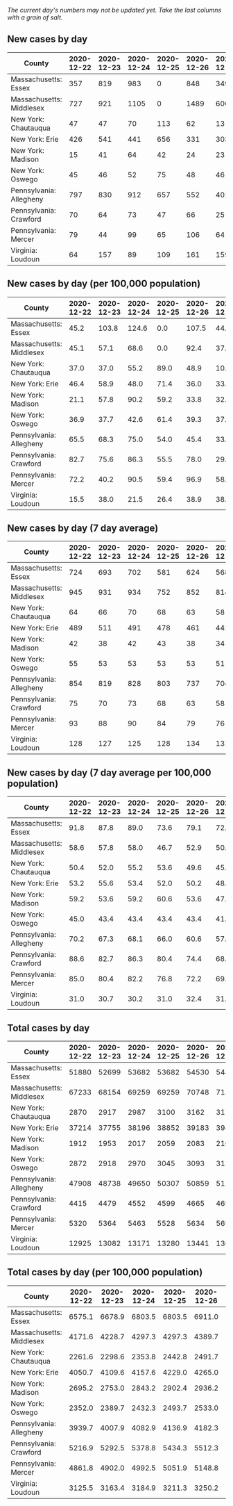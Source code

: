 _The current day's numbers may not be updated yet. Take the last columns with a grain of salt._
## New cases by day

| County | 2020-12-22 | 2020-12-23 | 2020-12-24 | 2020-12-25 | 2020-12-26 | 2020-12-27 | 2020-12-28 |
| --- | --- | --- | --- | --- | --- | --- | --- |
| Massachusetts: Essex | 357 | 819 | 983 | 0 | 848 | 349 | 876 |
| Massachusetts: Middlesex | 727 | 921 | 1105 | 0 | 1489 | 600 | 776 |
| New York: Chautauqua | 47 | 47 | 70 | 113 | 62 | 13 | 86 |
| New York: Erie | 426 | 541 | 441 | 656 | 331 | 303 | 388 |
| New York: Madison | 15 | 41 | 64 | 42 | 24 | 23 | 44 |
| New York: Oswego | 45 | 46 | 52 | 75 | 48 | 46 | 57 |
| Pennsylvania: Allegheny | 797 | 830 | 912 | 657 | 552 | 401 | 193 |
| Pennsylvania: Crawford | 70 | 64 | 73 | 47 | 66 | 25 | 12 |
| Pennsylvania: Mercer | 79 | 44 | 99 | 65 | 106 | 64 | 23 |
| Virginia: Loudoun | 64 | 157 | 89 | 109 | 161 | 159 | 83 |

## New cases by day (per 100,000 population)

| County | 2020-12-22 | 2020-12-23 | 2020-12-24 | 2020-12-25 | 2020-12-26 | 2020-12-27 | 2020-12-28 |
| --- | --- | --- | --- | --- | --- | --- | --- |
| Massachusetts: Essex | 45.2 | 103.8 | 124.6 | 0.0 | 107.5 | 44.2 | 111.0 |
| Massachusetts: Middlesex | 45.1 | 57.1 | 68.6 | 0.0 | 92.4 | 37.2 | 48.1 |
| New York: Chautauqua | 37.0 | 37.0 | 55.2 | 89.0 | 48.9 | 10.2 | 67.8 |
| New York: Erie | 46.4 | 58.9 | 48.0 | 71.4 | 36.0 | 33.0 | 42.2 |
| New York: Madison | 21.1 | 57.8 | 90.2 | 59.2 | 33.8 | 32.4 | 62.0 |
| New York: Oswego | 36.9 | 37.7 | 42.6 | 61.4 | 39.3 | 37.7 | 46.7 |
| Pennsylvania: Allegheny | 65.5 | 68.3 | 75.0 | 54.0 | 45.4 | 33.0 | 15.9 |
| Pennsylvania: Crawford | 82.7 | 75.6 | 86.3 | 55.5 | 78.0 | 29.5 | 14.2 |
| Pennsylvania: Mercer | 72.2 | 40.2 | 90.5 | 59.4 | 96.9 | 58.5 | 21.0 |
| Virginia: Loudoun | 15.5 | 38.0 | 21.5 | 26.4 | 38.9 | 38.4 | 20.1 |

## New cases by day (7 day average)

| County | 2020-12-22 | 2020-12-23 | 2020-12-24 | 2020-12-25 | 2020-12-26 | 2020-12-27 | 2020-12-28 |
| --- | --- | --- | --- | --- | --- | --- | --- |
| Massachusetts: Essex | 724 | 693 | 702 | 581 | 624 | 568 | 605 |
| Massachusetts: Middlesex | 945 | 931 | 934 | 752 | 852 | 814 | 803 |
| New York: Chautauqua | 64 | 66 | 70 | 68 | 63 | 58 | 63 |
| New York: Erie | 489 | 511 | 491 | 478 | 461 | 441 | 441 |
| New York: Madison | 42 | 38 | 42 | 43 | 38 | 34 | 36 |
| New York: Oswego | 55 | 53 | 53 | 53 | 53 | 51 | 53 |
| Pennsylvania: Allegheny | 854 | 819 | 828 | 803 | 737 | 704 | 620 |
| Pennsylvania: Crawford | 75 | 70 | 73 | 68 | 63 | 58 | 51 |
| Pennsylvania: Mercer | 93 | 88 | 90 | 84 | 79 | 76 | 69 |
| Virginia: Loudoun | 128 | 127 | 125 | 128 | 134 | 131 | 117 |

## New cases by day (7 day average per 100,000 population)

| County | 2020-12-22 | 2020-12-23 | 2020-12-24 | 2020-12-25 | 2020-12-26 | 2020-12-27 | 2020-12-28 |
| --- | --- | --- | --- | --- | --- | --- | --- |
| Massachusetts: Essex | 91.8 | 87.8 | 89.0 | 73.6 | 79.1 | 72.0 | 76.7 |
| Massachusetts: Middlesex | 58.6 | 57.8 | 58.0 | 46.7 | 52.9 | 50.5 | 49.8 |
| New York: Chautauqua | 50.4 | 52.0 | 55.2 | 53.6 | 49.6 | 45.7 | 49.6 |
| New York: Erie | 53.2 | 55.6 | 53.4 | 52.0 | 50.2 | 48.0 | 48.0 |
| New York: Madison | 59.2 | 53.6 | 59.2 | 60.6 | 53.6 | 47.9 | 50.7 |
| New York: Oswego | 45.0 | 43.4 | 43.4 | 43.4 | 43.4 | 41.8 | 43.4 |
| Pennsylvania: Allegheny | 70.2 | 67.3 | 68.1 | 66.0 | 60.6 | 57.9 | 51.0 |
| Pennsylvania: Crawford | 88.6 | 82.7 | 86.3 | 80.4 | 74.4 | 68.5 | 60.3 |
| Pennsylvania: Mercer | 85.0 | 80.4 | 82.2 | 76.8 | 72.2 | 69.5 | 63.1 |
| Virginia: Loudoun | 31.0 | 30.7 | 30.2 | 31.0 | 32.4 | 31.7 | 28.3 |

## Total cases by day

| County | 2020-12-22 | 2020-12-23 | 2020-12-24 | 2020-12-25 | 2020-12-26 | 2020-12-27 | 2020-12-28 |
| --- | --- | --- | --- | --- | --- | --- | --- |
| Massachusetts: Essex | 51880 | 52699 | 53682 | 53682 | 54530 | 54879 | 55755 |
| Massachusetts: Middlesex | 67233 | 68154 | 69259 | 69259 | 70748 | 71348 | 72124 |
| New York: Chautauqua | 2870 | 2917 | 2987 | 3100 | 3162 | 3175 | 3261 |
| New York: Erie | 37214 | 37755 | 38196 | 38852 | 39183 | 39486 | 39874 |
| New York: Madison | 1912 | 1953 | 2017 | 2059 | 2083 | 2106 | 2150 |
| New York: Oswego | 2872 | 2918 | 2970 | 3045 | 3093 | 3139 | 3196 |
| Pennsylvania: Allegheny | 47908 | 48738 | 49650 | 50307 | 50859 | 51260 | 51453 |
| Pennsylvania: Crawford | 4415 | 4479 | 4552 | 4599 | 4665 | 4690 | 4702 |
| Pennsylvania: Mercer | 5320 | 5364 | 5463 | 5528 | 5634 | 5698 | 5721 |
| Virginia: Loudoun | 12925 | 13082 | 13171 | 13280 | 13441 | 13600 | 13683 |

## Total cases by day (per 100,000 population)

| County | 2020-12-22 | 2020-12-23 | 2020-12-24 | 2020-12-25 | 2020-12-26 | 2020-12-27 | 2020-12-28 |
| --- | --- | --- | --- | --- | --- | --- | --- |
| Massachusetts: Essex | 6575.1 | 6678.9 | 6803.5 | 6803.5 | 6911.0 | 6955.2 | 7066.2 |
| Massachusetts: Middlesex | 4171.6 | 4228.7 | 4297.3 | 4297.3 | 4389.7 | 4426.9 | 4475.0 |
| New York: Chautauqua | 2261.6 | 2298.6 | 2353.8 | 2442.8 | 2491.7 | 2501.9 | 2569.7 |
| New York: Erie | 4050.7 | 4109.6 | 4157.6 | 4229.0 | 4265.0 | 4298.0 | 4340.3 |
| New York: Madison | 2695.2 | 2753.0 | 2843.2 | 2902.4 | 2936.2 | 2968.7 | 3030.7 |
| New York: Oswego | 2352.0 | 2389.7 | 2432.3 | 2493.7 | 2533.0 | 2570.7 | 2617.3 |
| Pennsylvania: Allegheny | 3939.7 | 4007.9 | 4082.9 | 4136.9 | 4182.3 | 4215.3 | 4231.2 |
| Pennsylvania: Crawford | 5216.9 | 5292.5 | 5378.8 | 5434.3 | 5512.3 | 5541.8 | 5556.0 |
| Pennsylvania: Mercer | 4861.8 | 4902.0 | 4992.5 | 5051.9 | 5148.8 | 5207.3 | 5228.3 |
| Virginia: Loudoun | 3125.5 | 3163.4 | 3184.9 | 3211.3 | 3250.2 | 3288.7 | 3308.8 |
